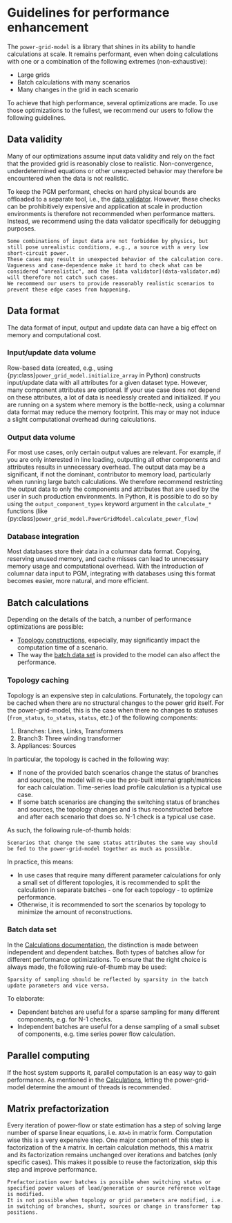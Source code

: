 <!--
SPDX-FileCopyrightText: Contributors to the Power Grid Model project <powergridmodel@lfenergy.org>

SPDX-License-Identifier: MPL-2.0
-->

# Guidelines for performance enhancement

The `power-grid-model` is a library that shines in its ability to handle calculations at scale.
It remains performant, even when doing calculations with one or a combination of the following extremes (non-exhaustive):

- Large grids
- Batch calculations with many scenarios
- Many changes in the grid in each scenario

To achieve that high performance, several optimizations are made.
To use those optimizations to the fullest, we recommend our users to follow the following guidelines.

## Data validity

Many of our optimizations assume input data validity and rely on the fact that the provided grid is reasonably close to realistic.
Non-convergence, underdetermined equations or other unexpected behavior may therefore be encountered when the data is not realistic.

To keep the PGM performant, checks on hard physical bounds are offloaded to a separate tool, i.e., the [data validator](data-validator.md).
However, these checks can be prohibitively expensive and application at scale in production environments is therefore not recommended when performance matters.
Instead, we recommend using the data validator specifically for debugging purposes.

```{note}
Some combinations of input data are not forbidden by physics, but still pose unrealistic conditions, e.g., a source with a very low short-circuit power.
These cases may result in unexpected behavior of the calculation core.
Vagueness and case-dependence make it hard to check what can be considered "unrealistic", and the [data validator](data-validator.md) will therefore not catch such cases.
We recommend our users to provide reasonably realistic scenarios to prevent these edge cases from happening.
```

## Data format

The data format of input, output and update data can have a big effect on memory and computational cost.

### Input/update data volume

Row-based data (created, e.g., using {py:class}`power_grid_model.initialize_array` in Python) constructs input/update data with all attributes for a given dataset type.
However, many component attributes are optional.
If your use case does not depend on these attributes, a lot of data is needlessly created and initialized.
If you are running on a system where memory is the bottle-neck, using a columnar data format may reduce the memory footprint. This may or may not induce a slight computational overhead during calculations.

### Output data volume

For most use cases, only certain output values are relevant.
For example, if you are only interested in line loading, outputting all other components and attributes results in unnecessary overhead.
The output data may be a significant, if not the dominant, contributor to memory load, particularly when running large batch calculations.
We therefore recommend restricting the output data to only the components and attributes that are used by the user in such production environments.
In Python, it is possible to do so by using the `output_component_types` keyword argument in the `calculate_*` functions (like {py:class}`power_grid_model.PowerGridModel.calculate_power_flow`)

### Database integration

Most databases store their data in a columnar data format.
Copying, reserving unused memory, and cache misses can lead to unnecessary memory usage and computational overhead.
With the introduction of columnar data input to PGM, integrating with databases using this format becomes easier, more natural, and more efficient.

## Batch calculations

Depending on the details of the batch, a number of performance optimizations are possible:

- [Topology constructions](#topology-caching), especially, may significantly impact the computation time of a scenario.
- The way the [batch data set](#batch-data-set) is provided to the model can also affect the performance.

### Topology caching

Topology is an expensive step in calculations.
Fortunately, the topology can be cached when there are no structural changes to the power grid itself.
For the power-grid-model, this is the case when there no changes to statuses (`from_status`, `to_status`, `status`, etc.) of the following components:

1. Branches: Lines, Links, Transformers
2. Branch3: Three winding transformer
3. Appliances: Sources

In particular, the topology is cached in the following way:

- If none of the provided batch scenarios change the status of branches and sources, the model will re-use the pre-built internal graph/matrices for each calculation. Time-series load profile calculation is a typical use case.
- If some batch scenarios are changing the switching status of branches and sources, the topology changes and is thus reconstructed before and after each scenario that does so. N-1 check is a typical use case.

As such, the following rule-of-thumb holds:

```{note}
Scenarios that change the same status attributes the same way should be fed to the power-grid-model together as much as possible. 
```

In practice, this means:

- In use cases that require many different parameter calculations for only a small set of different topologies, it is recommended to split the calculation in separate batches - one for each topology - to optimize performance.
- Otherwise, it is recommended to sort the scenarios by topology to minimize the amount of reconstructions.

### Batch data set

In the [Calculations documentation](calculations.md#batch-data-set), the distinction is made between independent and dependent batches.
Both types of batches allow for different performance optimizations.
To ensure that the right choice is always made, the following rule-of-thumb may be used:

```{note}
Sparsity of sampling should be reflected by sparsity in the batch update parameters and vice versa.
```

To elaborate:

- Dependent batches are useful for a sparse sampling for many different components, e.g. for N-1 checks.
- Independent batches are useful for a dense sampling of a small subset of components, e.g. time series power flow calculation.

## Parallel computing

If the host system supports it, parallel computation is an easy way to gain performance.
As mentioned in the [Calculations](calculations.md#parallel-computing), letting the power-grid-model determine the amount of threads is recommended.

## Matrix prefactorization

Every iteration of power-flow or state estimation has a step of solving large number of sparse linear equations, i.e. `AX=b` in matrix form.
Computation wise this is a very expensive step.
One major component of this step is factorization of the `A` matrix.
In certain calculation methods, this `A` matrix and its factorization remains unchanged
over iterations and batches (only specific cases).
This makes it possible to reuse the factorization, skip this step and improve performance.

```{note}
Prefactorization over batches is possible when switching status or specified power values of load/generation or source reference voltage is modified.
It is not possible when topology or grid parameters are modified, i.e. in switching of branches, shunt, sources or change in transformer tap positions.
```
